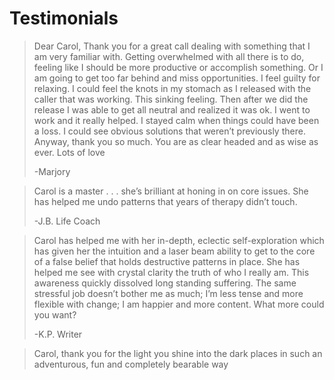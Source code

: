 # Testimonials

> Dear Carol, Thank you for a great call dealing with something that I am very
> familiar with. Getting overwhelmed with all there is to do, feeling like I
> should be more productive or accomplish something. Or I am going to get too
> far behind and miss opportunities. I feel guilty for relaxing. I could feel
> the knots in my stomach as I released with the caller that was working. This
> sinking feeling. Then after we did the release I was able to get all neutral
> and realized it was ok. I went to work and it really helped. I stayed calm
> when things could have been a loss. I could see obvious solutions that weren’t
> previously there. Anyway, thank you so much. You are as clear headed and as
> wise as ever. Lots of love
>
> -Marjory

> Carol is a master . . . she’s brilliant at honing in on core issues. She has
> helped me undo patterns that years of therapy didn’t touch.
>
> -J.B. Life Coach

> Carol has helped me with her in-depth, eclectic self-exploration which has
> given her the intuition and a laser beam ability to get to the core of a false
> belief that holds destructive patterns in place. She has helped me see with
> crystal clarity the truth of who I really am. This awareness quickly dissolved
> long standing suffering. The same stressful job doesn’t bother me as much; I’m
> less tense and more flexible with change; I am happier and more content. What
> more could you want?
>
> -K.P. Writer

> Carol, thank you for the light you shine into the dark places in such an
> adventurous, fun and completely bearable way
